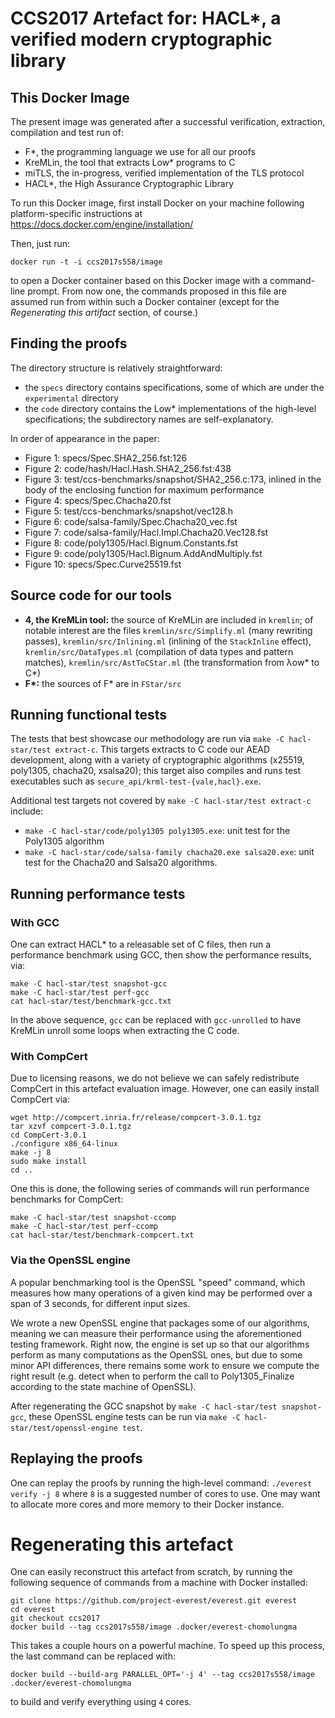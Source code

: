 # CCS2017 Artefact for: HACL*, a verified modern cryptographic library


## This Docker Image

The present image was generated after a successful verification, extraction,
compilation and test run of:
- F\*, the programming language we use for all our proofs
- KreMLin, the tool that extracts Low\* programs to C
- miTLS, the in-progress, verified implementation of the TLS protocol
- HACL\*, the High Assurance Cryptographic Library

To run this Docker image, first install Docker on your machine
following platform-specific instructions at https://docs.docker.com/engine/installation/

Then, just run:
```
docker run -t -i ccs2017s558/image
```

to open a Docker container based on this Docker image with a
command-line prompt. From now one, the commands proposed in this file
are assumed run from within such a Docker container (except for the
*Regenerating this artifact* section, of course.)

## Finding the proofs

The directory structure is relatively straightforward:
- the `specs` directory contains specifications, some of which are under the
  `experimental` directory
- the `code` directory contains the Low* implementations of the high-level
  specifications; the subdirectory names are self-explanatory.

In order of appearance in the paper:
- Figure 1: specs/Spec.SHA2_256.fst:126
- Figure 2: code/hash/Hacl.Hash.SHA2_256.fst:438
- Figure 3: test/ccs-benchmarks/snapshot/SHA2_256.c:173, inlined in the body of
  the enclosing function for maximum performance
- Figure 4: specs/Spec.Chacha20.fst
- Figure 5: test/ccs-benchmarks/snapshot/vec128.h
- Figure 6: code/salsa-family/Spec.Chacha20_vec.fst
- Figure 7: code/salsa-family/Hacl.Impl.Chacha20.Vec128.fst
- Figure 8: code/poly1305/Hacl.Bignum.Constants.fst
- Figure 9: code/poly1305/Hacl.Bignum.AddAndMultiply.fst
- Figure 10: specs/Spec.Curve25519.fst

## Source code for our tools

- **4, the KreMLin tool:**
  the source of KreMLin are included in `kremlin`; of notable
  interest are the files
  `kremlin/src/Simplify.ml` (many rewriting passes),
  `kremlin/src/Inlining.ml` (inlining of the `StackInline` effect),
  `kremlin/src/DataTypes.ml` (compilation of data types and pattern
  matches),
  `kremlin/src/AstToCStar.ml` (the transformation from λow\* to C\*)
- **F\*:**
  the sources of F\* are in `FStar/src`


## Running functional tests

The tests that best showcase our methodology are run via `make -C
hacl-star/test extract-c`. This targets extracts to C code our AEAD development,
along with a variety of cryptographic algorithms (x25519, poly1305, chacha20,
xsalsa20); this target also compiles and runs test executables such as
`secure_api/krml-test-{vale,hacl}.exe`.

Additional test targets not covered by `make -C hacl-star/test extract-c`
include:
- `make -C hacl-star/code/poly1305 poly1305.exe`: unit test for the Poly1305
  algorithm
- `make -C hacl-star/code/salsa-family chacha20.exe salsa20.exe`: unit test for
  the Chacha20 and Salsa20 algorithms.


## Running performance tests

### With GCC

One can extract HACL\* to a releasable set of C files, then run a
performance benchmark using GCC, then show the performance results,
via:

```
make -C hacl-star/test snapshot-gcc
make -C hacl-star/test perf-gcc
cat hacl-star/test/benchmark-gcc.txt
```

In the above sequence, `gcc` can be replaced with `gcc-unrolled` to have
KreMLin unroll some loops when extracting the C code.

### With CompCert

Due to licensing reasons, we do not believe we can safely redistribute CompCert
in this artefact evaluation image. However, one can easily install
CompCert via:

```
wget http://compcert.inria.fr/release/compcert-3.0.1.tgz
tar xzvf compcert-3.0.1.tgz
cd CompCert-3.0.1
./configure x86_64-linux
make -j 8
sudo make install
cd ..
```

One this is done, the following series of commands will run performance
benchmarks for CompCert:

```
make -C hacl-star/test snapshot-ccomp
make -C hacl-star/test perf-ccomp
cat hacl-star/test/benchmark-compcert.txt
```

### Via the OpenSSL engine

A popular benchmarking tool is the OpenSSL "speed" command, which measures how
many operations of a given kind may be performed over a span of 3 seconds, for
different input sizes.

We wrote a new OpenSSL engine that packages some of our algorithms, meaning we
can measure their performance using the aforementioned testing framework. Right
now, the engine is set up so that our algorithms perform as many computations as
the OpenSSL ones, but due to some minor API differences, there remains some work
to ensure we compute the right result (e.g. detect when to perform the call to
Poly1305_Finalize according to the state machine of OpenSSL).

After regenerating the GCC snapshot by `make -C hacl-star/test snapshot-gcc`,
these OpenSSL engine tests can be run via `make -C hacl-star/test/openssl-engine test`.


## Replaying the proofs

One can replay the proofs by running the high-level command: `./everest verify
-j 8` where `8` is a suggested number of cores to use. One may want to allocate
more cores and more memory to their Docker instance.


# Regenerating this artefact

One can easily reconstruct this artefact from scratch, by running the
following sequence of commands from a machine with Docker installed:

```
git clone https://github.com/project-everest/everest.git everest
cd everest
git checkout ccs2017
docker build --tag ccs2017s558/image .docker/everest-chomolungma
```

This takes a couple hours on a powerful machine. To speed up this process, the
last command can be replaced with:
```
docker build --build-arg PARALLEL_OPT='-j 4' --tag ccs2017s558/image .docker/everest-chomolungma
```
to build and verify everything using `4` cores.
